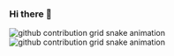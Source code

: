### Hi there 👋

![github contribution grid snake animation](https://raw.githubusercontent.com/xrezus/platane/output/github-contribution-grid-snake-dark.svg#gh-dark-mode-only)![github contribution grid snake animation](https://raw.githubusercontent.com/xrezus/platane/output/github-contribution-grid-snake.svg#gh-light-mode-only)

<!--
**xrezus/xrezus** is a ✨ _special_ ✨ repository because its `README.md` (this file) appears on your GitHub profile.

Here are some ideas to get you started:

- 🔭 I’m currently working on ...
- 🌱 I’m currently learning ...
- 👯 I’m looking to collaborate on ...
- 🤔 I’m looking for help with ...
- 💬 Ask me about ...
- 📫 How to reach me: ...
- 😄 Pronouns: ...
- ⚡ Fun fact: ...
-->
